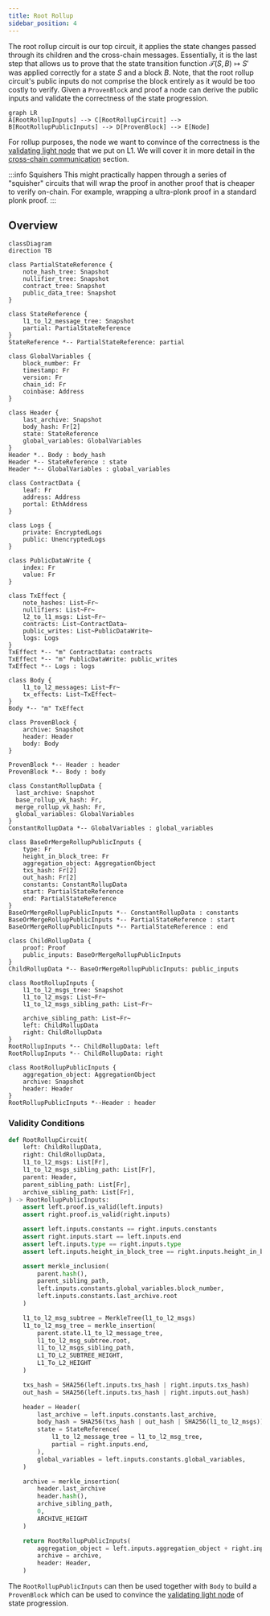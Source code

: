 ```yaml
---
title: Root Rollup
sidebar_position: 4
---
```


The root rollup circuit is our top circuit, it applies the state changes passed through its children and the cross-chain messages. Essentially, it is the last step that allows us to prove that the state transition function $\mathcal{T}(S, B) \mapsto S'$ was applied correctly for a state $S$ and a block $B$. Note, that the root rollup circuit's public inputs do not comprise the block entirely as it would be too costly to verify. Given a `ProvenBlock` and proof a node can derive the public inputs and validate the correctness of the state progression.

```mermaid
graph LR
A[RootRollupInputs] --> C[RootRollupCircuit] --> B[RootRollupPublicInputs] --> D[ProvenBlock] --> E[Node]
```

For rollup purposes, the node we want to convince of the correctness is the [validating light node](./../contracts/index.md) that we put on L1. We will cover it in more detail in the [cross-chain communication](./../contracts/index.md) section.


:::info Squishers
This might practically happen through a series of "squisher" circuits that will wrap the proof in another proof that is cheaper to verify on-chain. For example, wrapping a ultra-plonk proof in a standard plonk proof.
:::

## Overview

```mermaid
classDiagram
direction TB

class PartialStateReference {
    note_hash_tree: Snapshot
    nullifier_tree: Snapshot
    contract_tree: Snapshot
    public_data_tree: Snapshot
}

class StateReference {
    l1_to_l2_message_tree: Snapshot
    partial: PartialStateReference
}
StateReference *-- PartialStateReference: partial

class GlobalVariables {
    block_number: Fr
    timestamp: Fr
    version: Fr
    chain_id: Fr
    coinbase: Address
}

class Header {
    last_archive: Snapshot
    body_hash: Fr[2]
    state: StateReference
    global_variables: GlobalVariables
}
Header *.. Body : body_hash
Header *-- StateReference : state
Header *-- GlobalVariables : global_variables

class ContractData {
    leaf: Fr
    address: Address
    portal: EthAddress
}

class Logs {
    private: EncryptedLogs
    public: UnencryptedLogs
}

class PublicDataWrite {
    index: Fr
    value: Fr
}

class TxEffect {
    note_hashes: List~Fr~
    nullifiers: List~Fr~
    l2_to_l1_msgs: List~Fr~
    contracts: List~ContractData~
    public_writes: List~PublicDataWrite~
    logs: Logs
}
TxEffect *-- "m" ContractData: contracts
TxEffect *-- "m" PublicDataWrite: public_writes
TxEffect *-- Logs : logs

class Body {
    l1_to_l2_messages: List~Fr~
    tx_effects: List~TxEffect~
}
Body *-- "m" TxEffect

class ProvenBlock { 
    archive: Snapshot
    header: Header
    body: Body
}

ProvenBlock *-- Header : header
ProvenBlock *-- Body : body

class ConstantRollupData {
  last_archive: Snapshot
  base_rollup_vk_hash: Fr,
  merge_rollup_vk_hash: Fr,
  global_variables: GlobalVariables
}
ConstantRollupData *-- GlobalVariables : global_variables

class BaseOrMergeRollupPublicInputs {
    type: Fr
    height_in_block_tree: Fr
    aggregation_object: AggregationObject
    txs_hash: Fr[2]
    out_hash: Fr[2]
    constants: ConstantRollupData
    start: PartialStateReference
    end: PartialStateReference
}
BaseOrMergeRollupPublicInputs *-- ConstantRollupData : constants
BaseOrMergeRollupPublicInputs *-- PartialStateReference : start
BaseOrMergeRollupPublicInputs *-- PartialStateReference : end

class ChildRollupData {
    proof: Proof
    public_inputs: BaseOrMergeRollupPublicInputs
}
ChildRollupData *-- BaseOrMergeRollupPublicInputs: public_inputs

class RootRollupInputs { 
    l1_to_l2_msgs_tree: Snapshot
    l1_to_l2_msgs: List~Fr~
    l1_to_l2_msgs_sibling_path: List~Fr~

    archive_sibling_path: List~Fr~
    left: ChildRollupData
    right: ChildRollupData
}
RootRollupInputs *-- ChildRollupData: left
RootRollupInputs *-- ChildRollupData: right

class RootRollupPublicInputs {
    aggregation_object: AggregationObject
    archive: Snapshot
    header: Header
}
RootRollupPublicInputs *--Header : header
```

### Validity Conditions

```python
def RootRollupCircuit(
    left: ChildRollupData, 
    right: ChildRollupData, 
    l1_to_l2_msgs: List[Fr],
    l1_to_l2_msgs_sibling_path: List[Fr],
    parent: Header,
    parent_sibling_path: List[Fr],
    archive_sibling_path: List[Fr],
) -> RootRollupPublicInputs:
    assert left.proof.is_valid(left.inputs)
    assert right.proof.is_valid(right.inputs)

    assert left.inputs.constants == right.inputs.constants
    assert right.inputs.start == left.inputs.end
    assert left.inputs.type == right.inputs.type
    assert left.inputs.height_in_block_tree == right.inputs.height_in_block_tree

    assert merkle_inclusion(
        parent.hash(), 
        parent_sibling_path, 
        left.inputs.constants.global_variables.block_number, 
        left.inputs.constants.last_archive.root
    )

    l1_to_l2_msg_subtree = MerkleTree(l1_to_l2_msgs)
    l1_to_l2_msg_tree = merkle_insertion(
        parent.state.l1_to_l2_message_tree, 
        l1_to_l2_msg_subtree.root, 
        l1_to_l2_msgs_sibling_path, 
        L1_TO_L2_SUBTREE_HEIGHT, 
        L1_To_L2_HEIGHT
    )

    txs_hash = SHA256(left.inputs.txs_hash | right.inputs.txs_hash)
    out_hash = SHA256(left.inputs.txs_hash | right.inputs.out_hash)

    header = Header(
        last_archive = left.inputs.constants.last_archive,
        body_hash = SHA256(txs_hash | out_hash | SHA256(l1_to_l2_msgs)),
        state = StateReference(
            l1_to_l2_message_tree = l1_to_l2_msg_tree,
            partial = right.inputs.end,
        ),
        global_variables = left.inputs.constants.global_variables,
    )

    archive = merkle_insertion(
        header.last_archive
        header.hash(), 
        archive_sibling_path, 
        0, 
        ARCHIVE_HEIGHT
    )

    return RootRollupPublicInputs(
        aggregation_object = left.inputs.aggregation_object + right.inputs.aggregation_object,
        archive = archive,
        header: Header,
    )
```

The `RootRollupPublicInputs` can then be used together with `Body` to build a `ProvenBlock` which can be used to convince the [validating light node](./../contracts/index.md) of state progression.